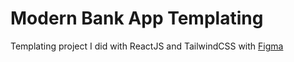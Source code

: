 # Modern Bank App Templating

Templating project I did with ReactJS and TailwindCSS with <a href="https://www.figma.com/file/bUGIPys15E78w9bs1l4tgS/HooBank?node-id=310%3A485&t=tmf3wYZxWg5AIFOX-0">Figma</a>
